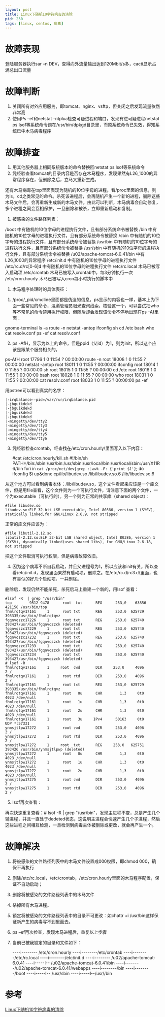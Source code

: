 ```yaml
---
layout: post
title: Linux下随机10字符病毒的清除
pid: 230
tags: [linux, centos, 病毒]
---
```

# 故障表现

登陆服务器执行sar –n DEV，查得向外流量输出达到120Mbit/s多，cacti显示占满总出口流量

# 故障判断

1. 关闭所有对外应用服务，即tomcat、nginx、vsftp，但关闭之后发现流量依然非常高
2. 使用Ps –ef和netstat -ntplua检查可疑进程和端口，发现有进可疑进程netstat ps lsof等系统命令跑在/usr/bin/dpkgd目录里，而原系统命令已失效，得知系统已中木马病毒程序
 
# 故障排查

1. 用其他服务器上相同系统版本的命令替换回netstat ps lsof等系统命令
2. 凭经验查看tomcat的目录内容是否存在木马程序，发现果然有L26_1000的异常程序存在，但删除之后，立马又重新生成。

还有木马病毒在top里面表现为随机的10位字母的进程，看/proc里面的信息，则为ls，cd之类常见的命令。杀死该进程后，会再随机产生一个新的进程，删除这些木马文件后，会再重新生成新的木马文件。由此可以判断，木马病毒会自动修复，多个进程之间会互相保护，一旦删除和被杀，立即重新启动和复制。

1. 被感染的文件路径列表：

 /boot    中有随机的10位字母的进程执行文件，且有部分系统命令被替换
 /bin     中有随机的10位字母的进程执行文件，且有部分系统命令被替换
 /sbin     中有随机的10位字母的进程执行文件，且有部分系统命令被替换
 /usr/bin   中有随机的10位字母的进程执行文件，且有部分系统命令被替换
 /usr/sbin   中有随机的10位字母的进程执行文件，且有部分系统命令被替换
 /u02/apache-tomcat-6.0.41/bin  中有L26_1000的异常程序
 /etc/init.d   中有随机的10位字母的进程执行文件
 /etc/rc.d/rc[0-6]d  中有随机的10位字母的进程执行文件
 /etc/rc.local  木马已被写入启动项
 /etc/crontab   木马已被写入crontab中，每3分钟执行一次
 /etc/cron.hourly  木马已被写入cron每小时执行的脚本中

1. 木马程序处理时的具体表征：
1) /proc/_pid/cmdline里面都是伪造的信息，ps显示的内容也一样，基本上为下面一些常见的命令，混淆管理员眼光查询线索，核验这一个，可以尝试把who等不常见的命令禁用执行权限，但随后却会发现该命令不停地出现在ps -Af里面：

 gnome-terminal
 ls -a
 route -n
 netstat -antop
 ifconfig
 sh
 cd /etc
 bash
 who
 cat resolv.conf
 ps -ef
 cat resolv.conf  

2)  ps -AfH，显示为以上的命令，但是ppid（父id）为1，则为init，所以这个应该是跟某个服务相关的。

 ps-AfH
 root     17796    1  0 11:54 ?        00:00:00   route -n
 root     18008    1  0 11:55 ?        00:00:00   netstat -antop
 root     18011    1  0 11:55 ?        00:00:00   ifconfig
 root     18014    1  0 11:55 ?        00:00:00   sh
 root     18015    1  0 11:55 ?        00:00:00   cd /etc
 root     18016    1  0 11:55 ?        00:00:00   bash
 root     18028    1  0 11:55 ?        00:00:00   who
 root     18031    1  0 11:55 ?        00:00:00   cat resolv.conf
 root     18033    1  0 11:55 ?        00:00:00   ps -ef
 
 
用pstree可以看到真实的名字：

    |-irqbalance--pid=/var/run/irqbalance.pid
    |-jbguikdekd
    |-jbguikdekd
    |-jbguikdekd
    |-jbguikdekd
    |-mingetty/dev/tty2
    |-mingetty/dev/tty3
    |-mingetty/dev/tty4
    |-mingetty/dev/tty5
    |-mingetty/dev/tty6
 
 
3) 凭经验检查crontab，经查找在/etc/cron.hourly/里面写入以下内容：

    #cat /etc/cron.hourly/kill.sh
    #!/bin/sh
    PATH=/bin:/sbin:/usr/bin:/usr/sbin:/usr/local/bin:/usr/local/sbin:/usr/X11R6/bin
    fori in `cat /proc/net/dev|grep :|awk -F: {'print $1'}`; do ifconfig $i up&done
    cp/lib/libudev.so /lib/libudev.so.6
    /lib/libudev.so.6
 
 
从这个地方可以看到病毒本体：/lib/libudev.so，这个文件看起来应该是一个库文件，但是用file查看，这个文件则为一个可执行文件，请注意下面的两个文件，一个为executable（可执行的），另一个则为正常的共享库（shared object）：

    #file libudev.so
    libudev.so:ELF 32-bit LSB executable, Intel 80386, version 1 (SYSV), statically linked,for GNU/Linux 2.6.9, not stripped
 
 
正常的库文件应该为：

    #file libutil-2.12.so
    libutil-2.12.so:ELF 32-bit LSB shared object, Intel 80386, version 1 (SYSV), dynamically linked(uses shared libs), for GNU/Linux 2.6.18, not stripped
 
 
把这个文件取消可执行权限，但是病毒故障依旧。
 
 
4)  因为这个病毒不断自我启动，并且父进程号为1，所以应该和init有关，所以查看/etc/init.d，发现里面果然有启动项，删除之。在/etc/rc.d/rc3.d/里面，也有类似的好几个启动项，一并删除。

删除后，发现仍然不能杀死，杀死后马上重建一个新的，用lsof 查看：

    #lsof -R  | grep "/usr/bin"
    top        9512 9478      root  txt      REG      253,0    63856    421158 /usr/bin/top
    fhmlrqtqv17161     1      root txt       REG      253,0  625729     393335/usr/bin/fhmlrqtqvz
    fgqnvqzzc17226     1      root txt       REG      253,0  625740     393427/usr/bin/fgqnvqzzck (deleted)
    fgqnvqzzc17229     1      root txt       REG      253,0  625740     393427/usr/bin/fgqnvqzzck (deleted)
    fgqnvqzzc17232     1      root txt       REG      253,0  625740     393427/usr/bin/fgqnvqzzck (deleted)
    fgqnvqzzc17233     1      root txt       REG      253,0  625740     393427/usr/bin/fgqnvqzzck (deleted)
    fgqnvqzzc17234     1      root txt       REG      253,0  625740     393427/usr/bin/fgqnvqzzck (deleted)
    # lsof -R
    fhmlrqtqv17161     1     root  cwd       DIR     253,0     4096          2 /
    fhmlrqtqv17161     1      root rtd       DIR      253,0    4096          2 /
    fhmlrqtqv17161     1      root txt       REG      253,0  625729     393335/usr/bin/fhmlrqtqvz
    fhmlrqtqv17161     1      root   0u      CHR        1,3     0t0       4023 /dev/null
    fhmlrqtqv17161     1      root   1u      CHR        1,3     0t0       4023 /dev/null
    fhmlrqtqv17161     1      root   2u      CHR        1,3     0t0       4023 /dev/null
    fhmlrqtqv17161     1      root   3u     IPv4      50163     0t0        UDP *:57331
    ynmsjtlpw17272     1      root cwd       DIR      253,0    4096          2 /
    ynmsjtlpw17272     1      root rtd       DIR      253,0    4096          2 /
    ynmsjtlpw17272     1     root  txt       REG     253,0   625751     393426 /usr/bin/ynmsjtlpwp (deleted)
    ynmsjtlpw17272     1      root   0u      CHR        1,3     0t0       4023 /dev/null
    ynmsjtlpw17272     1      root   1u      CHR        1,3     0t0       4023 /dev/null
    ynmsjtlpw17272     1      root   2u      CHR        1,3     0t0       4023 /dev/null
    ynmsjtlpw17275     1      root cwd       DIR      253,0    4096          2 /
    ynmsjtlpw17275     1      root rtd       DIR      253,0    4096          2 /
 
5) lsof再次查看：

再次快速重复查看：# lsof -R | grep "/usr/bin"，发现主进程不变，总是产生几个辅进程，并且一直处于dedeted状态，这说明主进程会快速产生几个子进程，然后这些进程之间相互检测，一旦检测到病毒主体被删除或更改，就会再产生一个。
 
# 故障解决

1. 将被感染的文件路径列表中的木马文件设置成000权限，即chmod 000，确保不再执行
2. 删除/etc/rc.local，/etc/crontab，/etc/cron.hourly里面的木马程序配置，保证不自动启动；
3. 删除将被感染的文件路径列表中的木马文件
4. 杀掉所有木马进程。
5. 锁定将被感染的文件路径列表中的目录不可更改：如chattr +i /usr/bin这样保证新产生的病毒写不到里面去。
6. ps –ef再次检查，发现木马进程后，重复以上步骤
7. 当前已被我锁定的目录和文件如下：

    ----i-------- /etc/cron.hourly
    ----i--------/etc/crontab
    ----i--------/etc/rc.local
    ----i--------/etc/init.d
    ----i-------- /u02/apache-tomcat-6.0.41
    ----i-----I-- /u02/apache-tomcat-6.0.41/bin
    ----i--------/u02/apache-tomcat-6.0.41/webapps
    ----i--------/bin
    ----i--------/boot
    ----i-----I-- /usr/sbin
    ----i-----I--/usr//bin


# 参考
[Linux下随机10字符病毒的清除](http://leomars.blog.51cto.com/683246/1691472)
